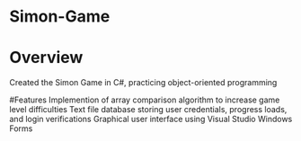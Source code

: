 # Simon-Game
# Overview
Created the Simon Game in C#, practicing object-oriented programming

#Features
Implemention of array comparison algorithm to increase game level difficulties
Text file database storing user credentials, progress loads, and login verifications
Graphical user interface using Visual Studio Windows Forms
